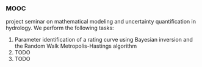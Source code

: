 ### MOOC
project seminar on mathematical modeling and uncertainty quantification in hydrology. We perform the following tasks:

1. Parameter identification of a rating curve using Bayesian inversion and the Random Walk Metropolis-Hastings algorithm
2. TODO
3. TODO
